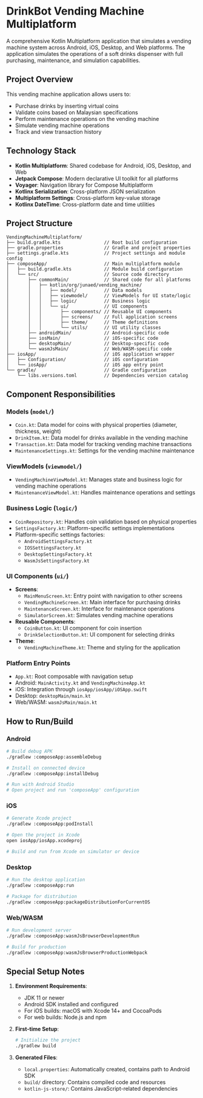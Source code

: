 # DrinkBot Vending Machine Multiplatform

A comprehensive Kotlin Multiplatform application that simulates a vending machine system across Android, iOS, Desktop, and Web platforms. The application simulates the operations of a soft drinks dispenser with full purchasing, maintenance, and simulation capabilities.

## Project Overview

This vending machine application allows users to:
- Purchase drinks by inserting virtual coins
- Validate coins based on Malaysian specifications
- Perform maintenance operations on the vending machine
- Simulate vending machine operations
- Track and view transaction history

## Technology Stack

- **Kotlin Multiplatform**: Shared codebase for Android, iOS, Desktop, and Web
- **Jetpack Compose**: Modern declarative UI toolkit for all platforms
- **Voyager**: Navigation library for Compose Multiplatform
- **Kotlinx Serialization**: Cross-platform JSON serialization
- **Multiplatform Settings**: Cross-platform key-value storage
- **Kotlinx DateTime**: Cross-platform date and time utilities

## Project Structure

```
VendingMachineMultiplatform/
├── build.gradle.kts                // Root build configuration
├── gradle.properties               // Gradle and project properties
├── settings.gradle.kts             // Project settings and module config
├── composeApp/                     // Main multiplatform module
│   ├── build.gradle.kts            // Module build configuration
│   └── src/                        // Source code directory
│       ├── commonMain/             // Shared code for all platforms
│       │   ├── kotlin/org/junaed/vending_machine/
│       │   │   ├── model/          // Data models
│       │   │   ├── viewmodel/      // ViewModels for UI state/logic
│       │   │   ├── logic/          // Business logic
│       │   │   └── ui/             // UI components
│       │   │       ├── components/ // Reusable UI components
│       │   │       ├── screens/    // Full application screens
│       │   │       ├── theme/      // Theme definitions
│       │   │       └── utils/      // UI utility classes
│       ├── androidMain/            // Android-specific code
│       ├── iosMain/                // iOS-specific code
│       ├── desktopMain/            // Desktop-specific code
│       └── wasmJsMain/             // Web/WASM-specific code
├── iosApp/                         // iOS application wrapper
│   ├── Configuration/              // iOS configuration
│   └── iosApp/                     // iOS app entry point
└── gradle/                         // Gradle configuration
    └── libs.versions.toml          // Dependencies version catalog
```

## Component Responsibilities

### Models (`model/`)
- `Coin.kt`: Data model for coins with physical properties (diameter, thickness, weight)
- `DrinkItem.kt`: Data model for drinks available in the vending machine
- `Transaction.kt`: Data model for tracking vending machine transactions
- `MaintenanceSettings.kt`: Settings for the vending machine maintenance

### ViewModels (`viewmodel/`)
- `VendingMachineViewModel.kt`: Manages state and business logic for vending machine operations
- `MaintenanceViewModel.kt`: Handles maintenance operations and settings

### Business Logic (`logic/`)
- `CoinRepository.kt`: Handles coin validation based on physical properties
- `SettingsFactory.kt`: Platform-specific settings implementations
- Platform-specific settings factories:
  - `AndroidSettingsFactory.kt`
  - `IOSSettingsFactory.kt`
  - `DesktopSettingsFactory.kt`
  - `WasmJsSettingsFactory.kt`

### UI Components (`ui/`)
- **Screens**:
  - `MainMenuScreen.kt`: Entry point with navigation to other screens
  - `VendingMachineScreen.kt`: Main interface for purchasing drinks
  - `MaintenanceScreen.kt`: Interface for maintenance operations
  - `SimulatorScreen.kt`: Simulates vending machine operations
- **Reusable Components**:
  - `CoinButton.kt`: UI component for coin insertion
  - `DrinkSelectionButton.kt`: UI component for selecting drinks
- **Theme**:
  - `VendingMachineTheme.kt`: Theme and styling for the application

### Platform Entry Points
- `App.kt`: Root composable with navigation setup
- Android: `MainActivity.kt` and `VendingMachineApp.kt`
- iOS: Integration through `iosApp/iosApp/iOSApp.swift`
- Desktop: `desktopMain/main.kt`
- Web/WASM: `wasmJsMain/main.kt`

## How to Run/Build

### Android
```bash
# Build debug APK
./gradlew :composeApp:assembleDebug

# Install on connected device
./gradlew :composeApp:installDebug

# Run with Android Studio
# Open project and run 'composeApp' configuration
```

### iOS
```bash
# Generate Xcode project
./gradlew :composeApp:podInstall

# Open the project in Xcode
open iosApp/iosApp.xcodeproj

# Build and run from Xcode on simulator or device
```

### Desktop
```bash
# Run the desktop application
./gradlew :composeApp:run

# Package for distribution
./gradlew :composeApp:packageDistributionForCurrentOS
```

### Web/WASM
```bash
# Run development server
./gradlew :composeApp:wasmJsBrowserDevelopmentRun

# Build for production
./gradlew :composeApp:wasmJsBrowserProductionWebpack
```

## Special Setup Notes

1. **Environment Requirements**:
   - JDK 11 or newer
   - Android SDK installed and configured
   - For iOS builds: macOS with Xcode 14+ and CocoaPods
   - For web builds: Node.js and npm

2. **First-time Setup**:
   ```bash
   # Initialize the project
   ./gradlew build
   ```

3. **Generated Files**:
   - `local.properties`: Automatically created, contains path to Android SDK
   - `build/` directory: Contains compiled code and resources
   - `kotlin-js-store/`: Contains JavaScript-related dependencies
